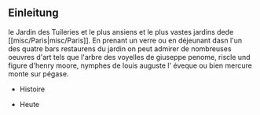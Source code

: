 ## Einleitung

le Jardin des Tuileries et le plus ansiens et le plus vastes jardins dede [[misc/Paris|misc/Paris]]. En prenant un verre ou en déjeunant dasn l'un des quatre bars restaurens du jardin on peut admirer de nombreuses oeuvres d'art tels que l'arbre des voyelles de giuseppe penome, riscle und figure d'henry moore, nymphes de louis auguste l' éveque ou bien mercure monte sur pégase.

- Histoire

- Heute
